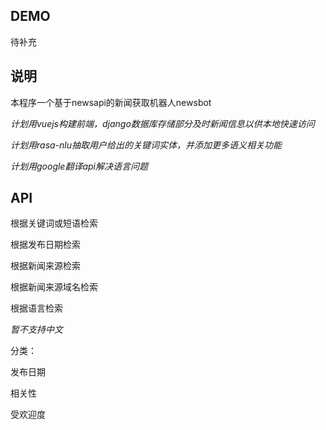 ## DEMO

待补充

## 说明

本程序一个基于newsapi的新闻获取机器人newsbot

*计划用vuejs构建前端，django数据库存储部分及时新闻信息以供本地快速访问*

*计划用rasa-nlu抽取用户给出的关键词实体，并添加更多语义相关功能*

*计划用google翻译api解决语言问题*



## API

根据关键词或短语检索

根据发布日期检索

根据新闻来源检索

根据新闻来源域名检索

根据语言检索

*暂不支持中文*



分类：

发布日期

相关性

受欢迎度

 